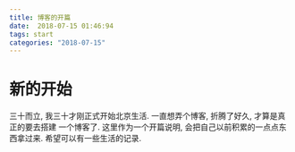 ```yaml
---
title: 博客的开篇
date:  2018-07-15 01:46:94
tags: start
categories: "2018-07-15"
---
```


# 新的开始

三十而立, 我三十才刚正式开始北京生活. 一直想弄个博客, 折腾了好久, 才算是真正的要去搭建
一个博客了. 这里作为一个开篇说明, 会把自己以前积累的一点点东西拿过来. 希望可以有一些生活的记录.

